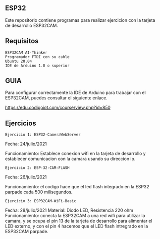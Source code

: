 ## ESP32

Este repositorio contiene programas para realizar ejercicion con  la tarjeta de desarrollo ESP32CAM.


## Requisitos

    ESP32CAM AI-Thinker
    Programador FTDI con su cable
    Ubuntu 20.04
    IDE de Arduino 1.8 o superior
## GUIA
Para configurar correctamente la IDE de Arduino para trabajar con el ESP32CAM, puedes consultar el siguiente enlace.

https://edu.codigoiot.com/course/view.php?id=850



## Ejercicios

`Ejercicio 1: ESP32-CameraWebServer`

Fecha: 24/julio/2021

Funcionamiento: Establece conexion wifi en la tarjeta de desarrollo y establecer 
comunicacion con la camara usando su direccion ip.

`Ejercicio 2: ESP-32-CAM-FLASH`

Fecha: 26/julio/2021

Funcionamiento: el codigo hace que el led flash integrado en la ESP32 parpade cada
 500 milisegundos.
 
`Ejercicio 3: ESP32CAM-WiFi-Basic`

Fecha: 28/julio/2021
Material: 
Diodo LED, Resistencia 220 ohm 
Funcionamiento: conecta la ESP32CAM a una red wifi para utilizar la camara, y se ocupa 
el pin 13 de la tarjeta de desarrollo para alimentar el LED externo, y con el pin 4 hacemos que el LED flash intregrado en la ESP32CAM 
parpade.

